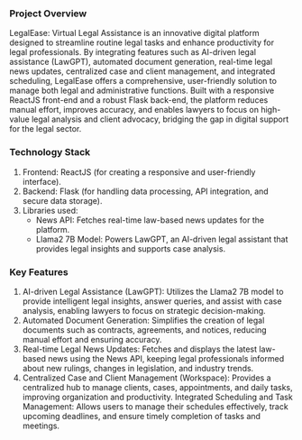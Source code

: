 ### Project Overview
LegalEase: Virtual Legal Assistance is an innovative digital platform designed to streamline routine legal tasks and enhance productivity for legal professionals. By integrating features such as AI-driven legal assistance (LawGPT), automated document generation, real-time legal news updates, centralized case and client management, and integrated scheduling, LegalEase offers a comprehensive, user-friendly solution to manage both legal and administrative functions. Built with a responsive ReactJS front-end and a robust Flask back-end, the platform reduces manual effort, improves accuracy, and enables lawyers to focus on high-value legal analysis and client advocacy, bridging the gap in digital support for the legal sector.

### Technology Stack
1. Frontend: ReactJS (for creating a responsive and user-friendly interface).
2. Backend: Flask (for handling data processing, API integration, and secure data storage).
3. Libraries used:
   - News API: Fetches real-time law-based news updates for the platform.
   - Llama2 7B Model: Powers LawGPT, an AI-driven legal assistant that provides legal insights and supports case analysis.

### Key Features
1. AI-driven Legal Assistance (LawGPT): Utilizes the Llama2 7B model to provide intelligent legal insights, answer queries, and assist with case analysis, enabling lawyers to focus on strategic decision-making.
2. Automated Document Generation: Simplifies the creation of legal documents such as contracts, agreements, and notices, reducing manual effort and ensuring accuracy.
3. Real-time Legal News Updates: Fetches and displays the latest law-based news using the News API, keeping legal professionals informed about new rulings, changes in legislation, and industry trends.
4. Centralized Case and Client Management (Workspace): Provides a centralized hub to manage clients, cases, appointments, and daily tasks, improving organization and productivity.
Integrated Scheduling and Task Management: Allows users to manage their schedules effectively, track upcoming deadlines, and ensure timely completion of tasks and meetings.














